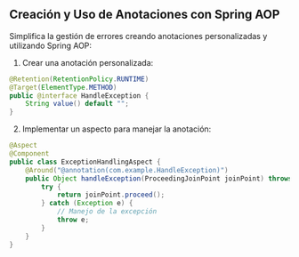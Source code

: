 ## Creación y Uso de Anotaciones con Spring AOP
Simplifica la gestión de errores creando anotaciones personalizadas y utilizando Spring AOP:

1. Crear una anotación personalizada:
```java 
@Retention(RetentionPolicy.RUNTIME)
@Target(ElementType.METHOD)
public @interface HandleException {
    String value() default "";
}
```

2. Implementar un aspecto para manejar la anotación:
```java
@Aspect
@Component
public class ExceptionHandlingAspect {
    @Around("@annotation(com.example.HandleException)")
    public Object handleException(ProceedingJoinPoint joinPoint) throws Throwable {
        try {
            return joinPoint.proceed();
        } catch (Exception e) {
            // Manejo de la excepción
            throw e;
        }
    }
}
```